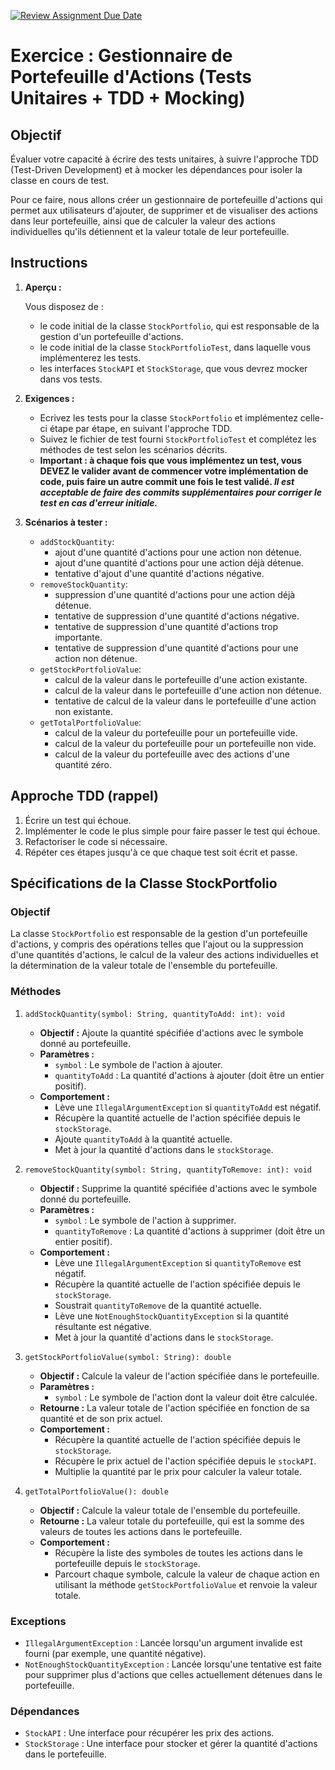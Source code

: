[![Review Assignment Due Date](https://classroom.github.com/assets/deadline-readme-button-24ddc0f5d75046c5622901739e7c5dd533143b0c8e959d652212380cedb1ea36.svg)](https://classroom.github.com/a/DYLaTPdF)
# Exercice : Gestionnaire de Portefeuille d'Actions (Tests Unitaires + TDD + Mocking)

## Objectif

Évaluer votre capacité à écrire des tests unitaires, à suivre l'approche TDD (Test-Driven Development) et à mocker les dépendances pour isoler la classe en cours de test.

Pour ce faire, nous allons créer un gestionnaire de portefeuille d'actions qui permet aux utilisateurs d'ajouter, de supprimer et de visualiser des actions dans leur portefeuille, ainsi que de calculer la valeur des actions individuelles qu'ils détiennent et la valeur totale de leur portefeuille.

## Instructions

1. **Aperçu :**

   Vous disposez de :

   - le code initial de la classe `StockPortfolio`, qui est responsable de la gestion d'un portefeuille d'actions.
   - le code initial de la classe `StockPortfolioTest`, dans laquelle vous implémenterez les tests.
   - les interfaces `StockAPI` et `StockStorage`, que vous devrez mocker dans vos tests.

2. **Exigences :**

   - Ecrivez les tests pour la classe `StockPortfolio` et implémentez celle-ci étape par étape, en suivant l'approche TDD.
   - Suivez le fichier de test fourni `StockPortfolioTest` et complétez les méthodes de test selon les scénarios décrits.
   - **Important : à chaque fois que vous implémentez un test, vous DEVEZ le valider avant de commencer votre implémentation de code, puis faire un autre commit une fois le test validé. _Il est acceptable de faire des commits supplémentaires pour corriger le test en cas d'erreur initiale._**

3. **Scénarios à tester :**

   - `addStockQuantity`:
     - ajout d'une quantité d'actions pour une action non détenue.
     - ajout d'une quantité d'actions pour une action déjà détenue.
     - tentative d'ajout d'une quantité d'actions négative.
   - `removeStockQuantity`:
     - suppression d'une quantité d'actions pour une action déjà détenue.
     - tentative de suppression d'une quantité d'actions négative.
     - tentative de suppression d'une quantité d'actions trop importante.
     - tentative de suppression d'une quantité d'actions pour une action non détenue.
   - `getStockPortfolioValue`:
     - calcul de la valeur dans le portefeuille d'une action existante.
     - calcul de la valeur dans le portefeuille d'une action non détenue.
     - tentative de calcul de la valeur dans le portefeuille d'une action non existante.
   - `getTotalPortfolioValue`:
     - calcul de la valeur du portefeuille pour un portefeuille vide.
     - calcul de la valeur du portefeuille pour un portefeuille non vide.
     - calcul de la valeur du portefeuille avec des actions d'une quantité zéro.

## Approche TDD (rappel)

1. Écrire un test qui échoue.
2. Implémenter le code le plus simple pour faire passer le test qui échoue.
3. Refactoriser le code si nécessaire.
4. Répéter ces étapes jusqu'à ce que chaque test soit écrit et passe.

## Spécifications de la Classe StockPortfolio

### Objectif

La classe `StockPortfolio` est responsable de la gestion d'un portefeuille d'actions, y compris des opérations telles que l'ajout ou la suppression d'une quantités d'actions, le calcul de la valeur des actions individuelles et la détermination de la valeur totale de l'ensemble du portefeuille.

### Méthodes

1. `addStockQuantity(symbol: String, quantityToAdd: int): void`

   - **Objectif :** Ajoute la quantité spécifiée d'actions avec le symbole donné au portefeuille.
   - **Paramètres :**
     - `symbol` : Le symbole de l'action à ajouter.
     - `quantityToAdd` : La quantité d'actions à ajouter (doit être un entier positif).
   - **Comportement :**
     - Lève une `IllegalArgumentException` si `quantityToAdd` est négatif.
     - Récupère la quantité actuelle de l'action spécifiée depuis le `stockStorage`.
     - Ajoute `quantityToAdd` à la quantité actuelle.
     - Met à jour la quantité d'actions dans le `stockStorage`.

2. `removeStockQuantity(symbol: String, quantityToRemove: int): void`

   - **Objectif :** Supprime la quantité spécifiée d'actions avec le symbole donné du portefeuille.
   - **Paramètres :**
     - `symbol` : Le symbole de l'action à supprimer.
     - `quantityToRemove` : La quantité d'actions à supprimer (doit être un entier positif).
   - **Comportement :**
     - Lève une `IllegalArgumentException` si `quantityToRemove` est négatif.
     - Récupère la quantité actuelle de l'action spécifiée depuis le `stockStorage`.
     - Soustrait `quantityToRemove` de la quantité actuelle.
     - Lève une `NotEnoughStockQuantityException` si la quantité résultante est négative.
     - Met à jour la quantité d'actions dans le `stockStorage`.

3. `getStockPortfolioValue(symbol: String): double`

   - **Objectif :** Calcule la valeur de l'action spécifiée dans le portefeuille.
   - **Paramètres :**
     - `symbol` : Le symbole de l'action dont la valeur doit être calculée.
   - **Retourne :** La valeur totale de l'action spécifiée en fonction de sa quantité et de son prix actuel.
   - **Comportement :**
     - Récupère la quantité actuelle de l'action spécifiée depuis le `stockStorage`.
     - Récupère le prix actuel de l'action spécifiée depuis le `stockAPI`.
     - Multiplie la quantité par le prix pour calculer la valeur totale.

4. `getTotalPortfolioValue(): double`
   - **Objectif :** Calcule la valeur totale de l'ensemble du portefeuille.
   - **Retourne :** La valeur totale du portefeuille, qui est la somme des valeurs de toutes les actions dans le portefeuille.
   - **Comportement :**
     - Récupère la liste des symboles de toutes les actions dans le portefeuille depuis le `stockStorage`.
     - Parcourt chaque symbole, calcule la valeur de chaque action en utilisant la méthode `getStockPortfolioValue` et renvoie la valeur totale.

### Exceptions

- `IllegalArgumentException` : Lancée lorsqu'un argument invalide est fourni (par exemple, une quantité négative).
- `NotEnoughStockQuantityException` : Lancée lorsqu'une tentative est faite pour supprimer plus d'actions que celles actuellement détenues dans le portefeuille.

### Dépendances

- `StockAPI` : Une interface pour récupérer les prix des actions.
- `StockStorage` : Une interface pour stocker et gérer la quantité d'actions dans le portefeuille.
